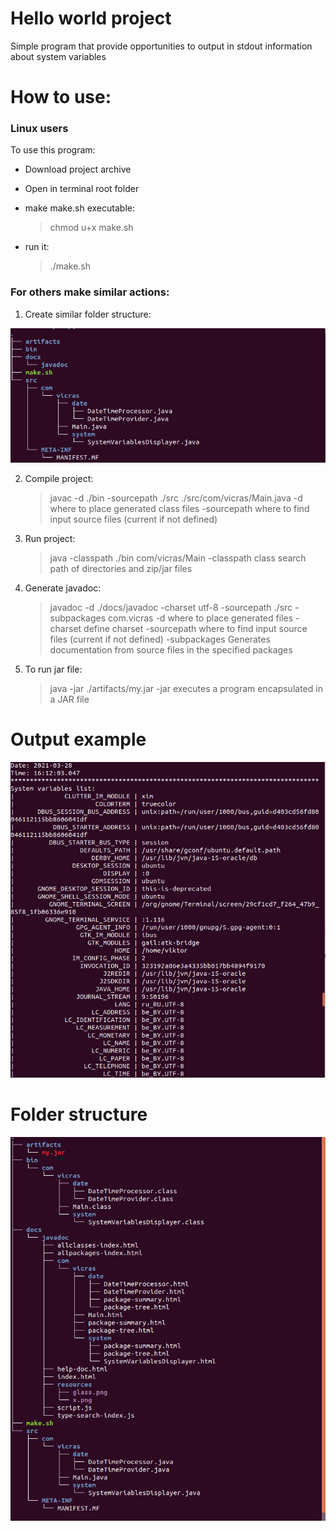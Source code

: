 # Hello world project 
Simple program that provide opportunities to output in stdout information about system variables
# How to use:
### Linux users
To use this program:
- Download project archive
- Open in terminal root folder
- make make.sh executable:
    > chmod u+x make.sh

- run it: 
    > ./make.sh

### For others make similar actions:
1.  Create similar folder structure:

![Folder structure before make.sh run](https://github.com/vicras/Leverx/blob/master/hello_world/output/start_tree.png)

2. Compile project: 
    > javac -d ./bin -sourcepath ./src ./src/com/vicras/Main.java
    -d where to place generated class files
    -sourcepath where to find input source files (current if not defined)

3. Run project: 
    > java -classpath ./bin com/vicras/Main
    -classpath class search path of directories and zip/jar files

4. Generate javadoc: 
    > javadoc -d ./docs/javadoc -charset utf-8  -sourcepath ./src -subpackages com.vicras
    -d where to place generated files
    -charset define charset
    -sourcepath where to find input source files (current if not defined)
    -subpackages Generates documentation from source files in the specified packages

5. To run jar file: 
    > java -jar ./artifacts/my.jar
    -jar executes a program encapsulated in a JAR file

# Output example
![Output example](https://github.com/vicras/Leverx/blob/master/hello_world/output/output.png)

# Folder structure
![Folder structure after make.sh run](https://github.com/vicras/Leverx/blob/master/hello_world/output/end_tree.png)
